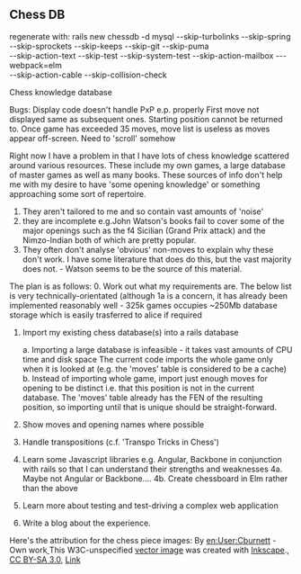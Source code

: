 Chess DB
--------

regenerate with:
rails new chessdb -d mysql --skip-turbolinks --skip-spring --skip-sprockets --skip-keeps --skip-git --skip-puma \
--skip-action-text --skip-test --skip-system-test --skip-action-mailbox ---webpack=elm \
--skip-action-cable --skip-collision-check

Chess knowledge database

Bugs: Display code doesn't handle PxP e.p. properly
First move not displayed same as subsequent ones. Starting position cannot be returned to.
Once game has exceeded 35 moves, move list is useless as moves appear off-screen. Need to 'scroll' somehow

Right now I have a problem in that I have lots of chess knowledge scattered around various
resources. These include my own games, a large database of master games as well as many books.
These sources of info don't help me with my desire to have 'some opening knowledge' or something
approaching some sort of repertoire.

1. They aren't tailored to me and so contain vast amounts of 'noise'
2. they are incomplete e.g.John Watson's books fail to cover some of the major 
        openings such as the f4 Sicilian (Grand Prix attack) and the Nimzo-Indian both of which 
        are pretty popular.
3. They often don't analyse 'obvious' non-moves to explain why these don't work. I have some literature that does
do this, but the vast majority does not. - Watson seems to be the source of this material.

The plan is as follows:
0. Work out what my requirements are. The below list is very technically-orientated (although 1a is a concern, it has already
been implemented reasonably well - 325k games occupies ~250Mb database storage which is easily trasferred to alice if required
1. Import my existing chess database(s) into a rails database
   
    a. Importing a large database is infeasible - it takes vast amounts of CPU time and disk space
    The current code imports the whole game only when it is looked at (e.g. the 'moves' table is considered 
   to be a cache)
    b. Instead of importing whole game, import just enough moves for opening to be distinct i.e. that this
position is not in the current database. The 'moves' table already has the FEN of the resulting position,
so importing until that is unique should be straight-forward.
2. Show moves and opening names where possible
3. Handle transpositions (c.f. 'Transpo Tricks in Chess')
4. Learn some Javascript libraries e.g. Angular, Backbone in conjunction with rails so that I can understand their strengths and weaknesses
4a. Maybe not Angular or Backbone....
4b. Create chessboard in Elm rather than the above
5. Learn more about testing and test-driving a complex web application
6. Write a blog about the experience.

Here's the attribution for the chess piece images:
By <a href="https://en.wikipedia.org/wiki/User:Cburnett" class="extiw" title="en:User:Cburnett">en:User:Cburnett</a> -
<span class="int-own-work" lang="en">Own work</span><a href="//commons.wikimedia.org/wiki/File:Inkscape-un.svg" title="File:Inkscape-un.svg">
</a>
This W3C-unspecified <a href="https://en.wikipedia.org/wiki/Vector_images" class="extiw" title="w:Vector images">vector image</a>
was created with <a href="https://en.wikipedia.org/wiki/Inkscape" class="extiw" title="w:Inkscape">Inkscape</a>.,
<a href="http://creativecommons.org/licenses/by-sa/3.0/" title="Creative Commons Attribution-Share Alike 3.0">CC BY-SA 3.0</a>,
<a href="https://commons.wikimedia.org/w/index.php?curid=1499810">Link</a>
